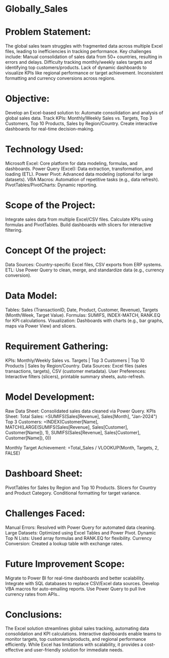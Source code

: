 # Globally_Sales

# Problem Statement:
The global sales team struggles with fragmented data across multiple Excel files, leading to inefficiencies in tracking performance. Key challenges include:
Manual consolidation of sales data from 50+ countries, resulting in errors and delays.
Difficulty tracking monthly/weekly sales targets and identifying top customers/products.
Lack of dynamic dashboards to visualize KPIs like regional performance or target achievement.
Inconsistent formatting and currency conversions across regions.

#  Objective:
Develop an Excel-based solution to:
Automate consolidation and analysis of global sales data.
Track KPIs: Monthly/Weekly Sales vs. Targets, Top 3 Customers, Top 10 Products, Sales by Region/Country.
Create interactive dashboards for real-time decision-making.

#  Technology Used:
Microsoft Excel: Core platform for data modeling, formulas, and dashboards.
Power Query (Excel): Data extraction, transformation, and loading (ETL).
Power Pivot: Advanced data modeling (optional for large datasets).
VBA Macros: Automation of repetitive tasks (e.g., data refresh).
PivotTables/PivotCharts: Dynamic reporting.

#  Scope of the Project:
Integrate sales data from multiple Excel/CSV files.
Calculate KPIs using formulas and PivotTables.
Build dashboards with slicers for interactive filtering.

# Concept Of the project:
Data Sources: Country-specific Excel files, CSV exports from ERP systems.
ETL: Use Power Query to clean, merge, and standardize data (e.g., currency conversion).

# Data Model:
Tables: Sales (TransactionID, Date, Product, Customer, Revenue), Targets (Month/Week, Target Value).
Formulas: SUMIFS, INDEX-MATCH, RANK.EQ for KPI calculations.
Visualization: Dashboards with charts (e.g., bar graphs, maps via Power View) and slicers.

#  Requirement Gathering:
KPIs:
Monthly/Weekly Sales vs. Targets | Top 3 Customers | Top 10 Products | Sales by Region/Country.
Data Sources: Excel files (sales transactions, targets), CSV (customer metadata).
User Preferences: Interactive filters (slicers), printable summary sheets, auto-refresh.

#  Model Development:
Raw Data Sheet: Consolidated sales data cleaned via Power Query.
KPIs Sheet:
Total Sales: =SUMIFS(Sales[Revenue], Sales[Month], "Jan-2024")
Top 3 Customers:
=INDEX(Customer[Name], MATCH(LARGE(SUMIFS(Sales[Revenue], Sales[Customer], Customer[Name]), 1),
SUMIFS(Sales[Revenue], Sales[Customer], Customer[Name]), 0))

Monthly Target Achievement: =Total_Sales / VLOOKUP(Month, Targets, 2, FALSE)

# Dashboard Sheet:
PivotTables for Sales by Region and Top 10 Products.
Slicers for Country and Product Category.
Conditional formatting for target variance.

#  Challenges Faced:
Manual Errors: Resolved with Power Query for automated data cleaning.
Large Datasets: Optimized using Excel Tables and Power Pivot.
Dynamic Top N Lists: Used array formulas and RANK.EQ for flexibility.
Currency Conversion: Created a lookup table with exchange rates.

#  Future Improvement Scope:
Migrate to Power BI for real-time dashboards and better scalability.
Integrate with SQL databases to replace CSV/Excel data sources.
Develop VBA macros for auto-emailing reports.
Use Power Query to pull live currency rates from APIs..

#  Conclusions:
The Excel solution streamlines global sales tracking, automating data consolidation and KPI calculations. Interactive dashboards enable teams to monitor targets, top customers/products, and regional performance efficiently. While Excel has limitations with scalability, it provides a cost-effective and user-friendly solution for immediate needs.

